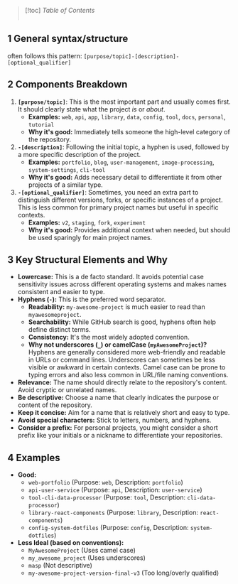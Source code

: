 > [!toc] *Table of Contents*
> ```toc


## 1 General syntax/structure
often follows this pattern:
`[purpose/topic]-[description]-[optional_qualifier]`

## 2 Components Breakdown

1.  **`[purpose/topic]`**: This is the most important part and usually comes first. It should clearly state what the project *is* or *about*.
    *   **Examples:** `web`, `api`, `app`, `library`, `data`, `config`, `tool`, `docs`, `personal`, `tutorial`
    *   **Why it's good:** Immediately tells someone the high-level category of the repository.
2.  **`-[description]`**: Following the initial topic, a hyphen is used, followed by a more specific description of the project.
    *   **Examples:** `portfolio`, `blog`, `user-management`, `image-processing`, `system-settings`, `cli-tool`
    *   **Why it's good:** Adds necessary detail to differentiate it from other projects of a similar type.
3.  **`-[optional_qualifier]`**: Sometimes, you need an extra part to distinguish different versions, forks, or specific instances of a project. This is less common for primary project names but useful in specific contexts.
    *   **Examples:** `v2`, `staging`, `fork`, `experiment`
    *   **Why it's good:** Provides additional context when needed, but should be used sparingly for main project names.

## 3 Key Structural Elements and Why

*   **Lowercase:** This is a de facto standard. It avoids potential case sensitivity issues across different operating systems and makes names consistent and easier to type.
*   **Hyphens (`-`):** This is the preferred word separator.
    *   **Readability:** `my-awesome-project` is much easier to read than `myawesomeproject`.
    *   **Searchability:** While GitHub search is good, hyphens often help define distinct terms.
    *   **Consistency:** It's the most widely adopted convention.
    *   **Why not underscores (`_`) or camelCase (`myAwesomeProject`)?** Hyphens are generally considered more web-friendly and readable in URLs or command lines. Underscores can sometimes be less visible or awkward in certain contexts. Camel case can be prone to typing errors and also less common in URL/file naming conventions.
*   **Relevance:** The name should directly relate to the repository's content. Avoid cryptic or unrelated names.
*   **Be descriptive:** Choose a name that clearly indicates the purpose or content of the repository.
*   **Keep it concise:** Aim for a name that is relatively short and easy to type.
*   **Avoid special characters:** Stick to letters, numbers, and hyphens.
*   **Consider a prefix:** For personal projects, you might consider a short prefix like your initials or a nickname to differentiate your repositories.

## 4 Examples

*   **Good:**
    *   `web-portfolio` (Purpose: `web`, Description: `portfolio`)
    *   `api-user-service` (Purpose: `api`, Description: `user-service`)
    *   `tool-cli-data-processor` (Purpose: `tool`, Description: `cli-data-processor`)
    *   `library-react-components` (Purpose: `library`, Description: `react-components`)
    *   `config-system-dotfiles` (Purpose: `config`, Description: `system-dotfiles`)
*   **Less Ideal (based on conventions):**
    *   `MyAwesomeProject` (Uses camel case)
    *   `my_awesome_project` (Uses underscores)
    *   `masp` (Not descriptive)
    *   `my-awesome-project-version-final-v3` (Too long/overly qualified)